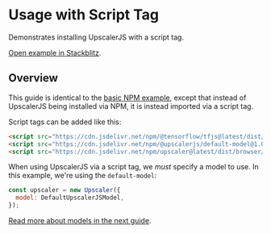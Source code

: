 # Usage with Script Tag

Demonstrates installing UpscalerJS with a script tag.

<a href="https://stackblitz.com/github/thekevinscott/upscalerjs/tree/main/examples/basic-umd?file=index.js&title=UpscalerJS: Basic Implementation using a Script Tag">Open example in Stackblitz</a>.

## Overview

This guide is identical to the [basic NPM example](basic), except that instead of UpscalerJS being installed via NPM, it is instead imported via a script tag.

Script tags can be added like this:

```html
<script src="https://cdn.jsdelivr.net/npm/@tensorflow/tfjs@latest/dist/tf.min.js"></script>
<script src="https://cdn.jsdelivr.net/npm/@upscalerjs/default-model@1.0.0-beta.12/dist/umd/index.min.js"></script>
<script src="https://cdn.jsdelivr.net/npm/upscaler@latest/dist/browser/umd/upscaler.min.js"></script>
```

When using UpscalerJS via a script tag, we _must_ specify a model to use. In this example, we're using the `default-model`:

```javascript
const upscaler = new Upscaler({
  model: DefaultUpscalerJSModel,
});
```

[Read more about models in the next guide](/documentation/guides/browser/models).